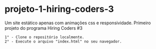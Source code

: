 # projeto-1-hiring-coders-3
Um site estático apenas com animações css e responsividade. Primeiro projeto do programa Hiring Coders #3


    1° - Clone o repositório localmente.
    2° - Execute o arquivo "index.html" no seu navegador.
